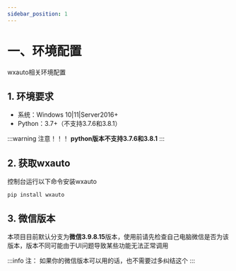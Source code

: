 ```yaml
---
sidebar_position: 1
---
```


# 一、环境配置

wxauto相关环境配置

## 1. 环境要求

- 系统：Windows 10\|11\|Server2016+
- Python：3.7+（不支持3.7.6和3.8.1）
  
:::warning 注意！！！
**python版本不支持3.7.6和3.8.1**
:::

## 2. 获取wxauto

控制台运行以下命令安装wxauto
```shell
pip install wxauto
```

## 3. 微信版本

本项目目前默认分支为**微信3.9.8.15**版本，使用前请先检查自己电脑微信是否为该版本，版本不同可能由于UI问题导致某些功能无法正常调用

:::info 注：
如果你的微信版本可以用的话，也不需要过多纠结这个
:::